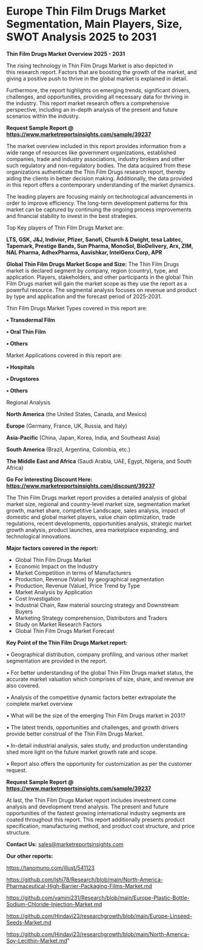 # Europe Thin Film Drugs Market Segmentation, Main Players, Size, SWOT Analysis 2025 to 2031

<Strong> Thin Film Drugs Market Overview 2025 - 2031</strong>

The rising technology in Thin Film Drugs Market is also depicted in this research report. Factors that are boosting the growth of the market, and giving a positive push to thrive in the global market is explained in detail.

Furthermore, the report highlights on emerging trends, significant drivers, challenges, and opportunities, providing all necessary data for thriving in the industry. This report market research offers a comprehensive perspective, including an in-depth analysis of the present and future scenarios within the industry.

<strong>Request Sample Report @ <a href=https://www.marketreportsinsights.com/sample/39237>https://www.marketreportsinsights.com/sample/39237</a></strong>

The market overview included in this report provides information from a wide range of resources like government organizations, established companies, trade and industry associations, industry brokers and other such regulatory and non-regulatory bodies. The data acquired from these organizations authenticate the Thin Film Drugs research report, thereby aiding the clients in better decision making. Additionally, the data provided in this report offers a contemporary understanding of the market dynamics.

The leading players are focusing mainly on technological advancements in order to improve efficiency. The long-term development patterns for this market can be captured by continuing the ongoing process improvements and financial stability to invest in the best strategies.

Top Key players of Thin Film Drugs Market are:

<strong>LTS, GSK, J&J, Indivior, Pfizer, Sanofi, Church & Dwight, tesa Labtec, Tapemark, Prestige Bands, Sun Pharma, MonoSol, BioDelivery, Arx, ZIM, NAL Pharma, AdhexPharma, Aavishkar, IntelGenx Corp, APR</strong>

<strong><b>Global Thin Film Drugs Market Scope and Size:</b></strong>
The Thin Film Drugs market is declared segment by company, region (country), type, and application. Players, stakeholders, and other participants in the global Thin Film Drugs market will gain the market scope as they use the report as a powerful resource. The segmental analysis focuses on revenue and product by type and application and the forecast period of 2025-2031.

Thin Film Drugs Market Types covered in this report are:

<strong>•  Transdermal Film

•  Oral Thin Film

•  Others</strong>

Market Applications covered in this report are:

<strong>•  Hospitals

•  Drugstores

•  Others</strong> 

Regional Analysis

<strong>North America</strong> (the United States, Canada, and Mexico)

<strong>Europe</strong> (Germany, France, UK, Russia, and Italy)

<strong>Asia-Pacific</strong> (China, Japan, Korea, India, and Southeast Asia)

<strong>South America</strong> (Brazil, Argentina, Colombia, etc.)

<strong>The Middle East and Africa</strong> (Saudi Arabia, UAE, Egypt, Nigeria, and South Africa)

<strong>Go For Interesting Discount Here: <a href=https://www.marketreportsinsights.com/discount/39237>https://www.marketreportsinsights.com/discount/39237</a></strong>

The Thin Film Drugs market report provides a detailed analysis of global market size, regional and country-level market size, segmentation market growth, market share, competitive Landscape, sales analysis, impact of domestic and global market players, value chain optimization, trade regulations, recent developments, opportunities analysis, strategic market growth analysis, product launches, area marketplace expanding, and technological innovations.

<strong><b>Major factors covered in the report:</b></strong>
<ul>
  <li>Global Thin Film Drugs Market </li>
  <li>Economic Impact on the Industry</li>
  <li>Market Competition in terms of Manufacturers</li>
  <li>Production, Revenue (Value) by geographical segmentation</li>
  <li>Production, Revenue (Value), Price Trend by Type</li>
  <li>Market Analysis by Application</li>
  <li>Cost Investigation</li>
  <li>Industrial Chain, Raw material sourcing strategy and Downstream Buyers</li>
  <li>Marketing Strategy comprehension, Distributors and Traders</li>
  <li>Study on Market Research Factors</li>
  <li>Global Thin Film Drugs Market Forecast</li>
</ul>

<strong><b>Key Point of the Thin Film Drugs Market report:</b></strong>

• Geographical distribution, company profiling, and various other market segmentation are provided in the report.

• For better understanding of the global Thin Film Drugs market status, the accurate market valuation which comprises of size, share, and revenue are also covered.

• Analysis of the competitive dynamic factors better extrapolate the complete market overview

• What will be the size of the emerging Thin Film Drugs market in 2031?

• The latest trends, opportunities and challenges, and growth drivers provide better construal of the Thin Film Drugs Market.

• In-detail industrial analysis, sales study, and production understanding shed more light on the future market growth rate and scope.

• Report also offers the opportunity for customization as per the customer request.

<strong>Request Sample Report @ <a href=https://www.marketreportsinsights.com/sample/39237>https://www.marketreportsinsights.com/sample/39237</a></strong>

At last, the Thin Film Drugs Market report includes investment come analysis and development trend analysis. The present and future opportunities of the fastest growing international industry segments are coated throughout this report. This report additionally presents product specification, manufacturing method, and product cost structure, and price structure.

<strong>Contact Us:</strong>
sales@marketreportsinsights.com

<strong>Our other reports:</strong>

<a href=https://tanomuno.com/illust/541123>https://tanomuno.com/illust/541123</a>

<a href=https://github.com/Ishi78/Research/blob/main/North-America-Pharmaceutical-High-Barrier-Packaging-Films-Market.md>https://github.com/Ishi78/Research/blob/main/North-America-Pharmaceutical-High-Barrier-Packaging-Films-Market.md</a>

<a href=https://github.com/yamini231/Research/blob/main/Europe-Plastic-Bottle-Sodium-Chloride-Injection-Market.md>https://github.com/yamini231/Research/blob/main/Europe-Plastic-Bottle-Sodium-Chloride-Injection-Market.md</a>

<a href=https://github.com/Hindavi23/researchgrowth/blob/main/Europe-Linseed-Seeds-Market.md>https://github.com/Hindavi23/researchgrowth/blob/main/Europe-Linseed-Seeds-Market.md</a>

<a href=https://github.com/Hindavi23/researchgrowth/blob/main/North-America-Soy-Lecithin-Market.md>https://github.com/Hindavi23/researchgrowth/blob/main/North-America-Soy-Lecithin-Market.md</a>"
